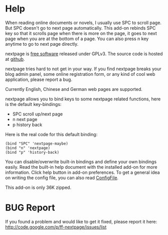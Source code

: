 # Help #
When reading online documents or novels, I usually use SPC to scroll page. But SPC doesn't go to next page automatically. This add-on rebinds SPC key so that it scrolls page when there is more on the page, it goes to next page when you are at the bottom of a page. You can also press n key anytime to go to next page directly.

nextpage is [free software](http://www.gnu.org/philosophy/free-sw.html) released under GPLv3. The source code is hosted at [github](http://github.com/sylecn/ff_nextpage/).

nextpage tries hard to not get in your way. If you find nextpage breaks your blog admin panel, some online registration form, or any kind of cool web application, please report a bug.

Currently English, Chinese and German web pages are supported.

nextpage allows you to bind keys to some nextpage related functions, here is the default key-bindings:

  * SPC scroll up/next page
  * n next page
  * p history back

Here is the real code for this default binding:
```
(bind "SPC" 'nextpage-maybe)
(bind "n" 'nextpage)
(bind "p" 'history-back)
```

You can disable/overwrite built-in bindings and define your own bindings easily. Read the built-in help document with the installed add-on for more information. Click help button in add-on preferences. To get a general idea on writing the config file, you can also read [ConfigFile](ConfigFile.md).

This add-on is only 36K zipped.

# BUG Report #
If you found a problem and would like to get it fixed, please report it here:
http://code.google.com/p/ff-nextpage/issues/list